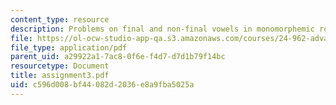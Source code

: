 ```yaml
---
content_type: resource
description: Problems on final and non-final vowels in monomorphemic roots.
file: https://ol-ocw-studio-app-qa.s3.amazonaws.com/courses/24-962-advanced-phonology-spring-2005/c596d008bf44082d2036e8a9fba5025a_assignment3.pdf
file_type: application/pdf
parent_uid: a29922a1-7ac8-0f6e-f4d7-d7d1b79f14bc
resourcetype: Document
title: assignment3.pdf
uid: c596d008-bf44-082d-2036-e8a9fba5025a
---
```


